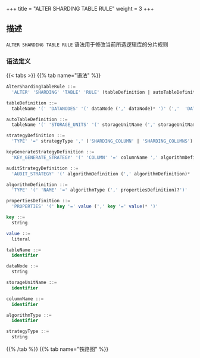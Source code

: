 +++
title = "ALTER SHARDING TABLE RULE"
weight = 3
+++

## 描述

`ALTER SHARDING TABLE RULE` 语法用于修改当前所选逻辑库的分片规则

### 语法定义

{{< tabs >}}
{{% tab name="语法" %}}
```sql
AlterShardingTableRule ::=
  'ALTER' 'SHARDING' 'TABLE' 'RULE' (tableDefinition | autoTableDefinition) (',' (tableDefinition | autoTableDefinition))*

tableDefinition ::= 
  tableName '(' 'DATANODES' '(' dataNode (',' dataNode)* ')' (','  'DATABASE_STRATEGY' '(' strategyDefinition ')')? (','  'TABLE_STRATEGY' '(' strategyDefinition ')')? (','  'KEY_GENERATE_STRATEGY' '(' keyGenerateStrategyDefinition ')')? (',' 'AUDIT_STRATEGY' '(' auditStrategyDefinition ')')? ')'

autoTableDefinition ::=
  tableName '(' 'STORAGE_UNITS' '(' storageUnitName (',' storageUnitName)*  ')' ',' 'SHARDING_COLUMN' '=' columnName ',' algorithmDefinition (',' 'KEY_GENERATE_STRATEGY' '(' keyGenerateStrategyDefinition ')')? (',' 'AUDIT_STRATEGY' '(' auditStrategyDefinition ')')? ')'

strategyDefinition ::=
  'TYPE' '=' strategyType ',' ('SHARDING_COLUMN' | 'SHARDING_COLUMNS') '=' columnName ',' algorithmDefinition

keyGenerateStrategyDefinition ::= 
  'KEY_GENERATE_STRATEGY' '(' 'COLUMN' '=' columnName ',' algorithmDefinition ')' 

auditStrategyDefinition ::= 
  'AUDIT_STRATEGY' '(' algorithmDefinition (',' algorithmDefinition)* ')'

algorithmDefinition ::=
  'TYPE' '(' 'NAME' '=' algorithmType (',' propertiesDefinition)?')'

propertiesDefinition ::=
  'PROPERTIES' '(' key '=' value (',' key '=' value)* ')'

key ::=
  string

value ::=
  literal

tableName ::=
  identifier

dataNode ::=
  string

storageUnitName ::=
  identifier

columnName ::=
  identifier

algorithmType ::=
  identifier

strategyType ::=
  string
```
{{% /tab %}}
{{% tab name="铁路图" %}}
<iframe frameborder="0" name="diagram" id="diagram" width="100%" height="100%"></iframe>
{{% /tab %}}
{{< /tabs >}}

### 补充说明

- `tableDefinition` 为标准分片规则定义；
- `autoTableDefinition`为自动分片规则定义。标准分片规则和自动分片规则可参考[数据分片](/cn/user-manual/shardingsphere-jdbc/yaml-config/rules/sharding/)；
- 当使用标准分片时：
    - `DATANODES` 只能使用已经添加到当前逻辑库的资源，且只能使用 INLINE 表达式指定需要的资源；
    - `DATABASE_STRATEGY`、`TABLE_STRATEGY` 表示分库和分表策略，均为可选项，未配置时使用默认策略；
    - `strategyDefinition` 中属性 `TYPE` 用于指定[分片算法](/cn/user-manual/common-config/builtin-algorithm/sharding/#自定义类分片算法)的类型，目前仅支持 `STANDARD`
      、`COMPLEX`。使用 `COMPLEX` 时需要用 `SHARDING_COLUMNS` 指定多个分片键。
- 当使用自动分片时：
    - `STORAGE_UNITS` 只能使用已经添加到当前逻辑库的资源，可通过枚举或 INLINE 表达式指定需要的资源；
    - 只能使用自动分片算法，可参考[自动分片算法](/cn/user-manual/common-config/builtin-algorithm/sharding/#自动分片算法)。
- `algorithmType` 为分片算法类型，分片算法类型请参考[分片算法](/cn/user-manual/common-config/builtin-algorithm/sharding/)；
- 自动生成的算法命名规则为  `tableName` _ `strategyType` _ `algorithmType`；
- 自动生成的主键策略命名规则为 `tableName` _ `strategyType`；
- `KEY_GENERATE_STRATEGY`
  用于指定主键生成策略，为可选项，关于主键生成策略可参考[分布式主键](/cn/user-manual/common-config/builtin-algorithm/keygen/)。
- `AUDIT_STRATEGY`
  用于指定分配审计生成策略，为可选项，关于分片审计生成策略可参考[分片审计](/cn/user-manual/common-config/builtin-algorithm/audit/)。

### 示例

#### 1.标准分片规则

```sql
ALTER SHARDING TABLE RULE t_order_item (
DATANODES("ds_${0..3}.t_order_item${0..3}"),
DATABASE_STRATEGY(TYPE="standard",SHARDING_COLUMN=user_id,SHARDING_ALGORITHM(TYPE(NAME="inline",PROPERTIES("algorithm-expression"="ds_${user_id % 4}")))),
TABLE_STRATEGY(TYPE="standard",SHARDING_COLUMN=order_id,SHARDING_ALGORITHM(TYPE(NAME="inline",PROPERTIES("algorithm-expression"="t_order_item_${order_id % 4}")))),
KEY_GENERATE_STRATEGY(COLUMN=another_id,TYPE(NAME="snowflake")),
AUDIT_STRATEGY(TYPE(NAME="dml_sharding_conditions"),ALLOW_HINT_DISABLE=true)
);
```

#### 2.自动分片规则

```sql
ALTER SHARDING TABLE RULE t_order (
STORAGE_UNITS(ds_0,ds_1,ds_2,ds_3),
SHARDING_COLUMN=order_id,TYPE(NAME="hash_mod",PROPERTIES("sharding-count"="16")),
KEY_GENERATE_STRATEGY(COLUMN=another_id,TYPE(NAME="snowflake")),
AUDIT_STRATEGY(TYPE(NAME="dml_sharding_conditions"),ALLOW_HINT_DISABLE=true)
);
```

### 保留字

`ALTER`、`SHARDING`、`TABLE`、`RULE`、`DATANODES`、`DATABASE_STRATEGY`、`TABLE_STRATEGY`、`KEY_GENERATE_STRATEGY`、`STORAGE_UNITS`、`SHARDING_COLUMN`、`TYPE`、`SHARDING_COLUMN`、`KEY_GENERATOR`、`SHARDING_ALGORITHM`、`COLUMN`、`NAME`、`PROPERTIES`、`AUDIT_STRATEGY`、`AUDITORS`、`ALLOW_HINT_DISABLE`

### 相关链接

- [保留字](/cn/user-manual/shardingsphere-proxy/distsql/syntax/reserved-word/)
- [ALTER DEFAULT_SHARDING STRATEGY](/cn/user-manual/shardingsphere-proxy/distsql/syntax/rdl/rule-definition/alter-default-sharding-strategy/)
